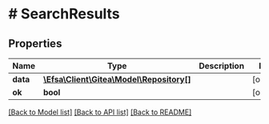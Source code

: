 # # SearchResults

## Properties

Name | Type | Description | Notes
------------ | ------------- | ------------- | -------------
**data** | [**\Efsa\Client\Gitea\Model\Repository[]**](Repository.md) |  | [optional]
**ok** | **bool** |  | [optional]

[[Back to Model list]](../../README.md#models) [[Back to API list]](../../README.md#endpoints) [[Back to README]](../../README.md)
